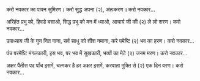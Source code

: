 करो नवकार का पावन सुमिरण।
करो सुद्ध अपना (२), अंतःकरण॥
करो नवकार...

अरिहंत प्रभु को, हिवडे बसाओ,
सिद्ध प्रभु को मन में ध्याओ,
आचार्य जी की (२) ले लो शरण।
करो नवकार...

उपाध्याय जी के गुण नित गाना,
सर्व साधु को शीश नमाना,
करे पमेष्टि (२) भव का हरण।
करो नवकार...

पंच परमेष्टि मंगलकारी,
इस भव, पर भव में सुखकारी,
भव्यों का मेटे (२) जनम मरण।
करो नवकार...

अक्षर पैंतीस पद पाँच इसमें,
चत्मकर है हर अक्षर इसमें,
करवाता मुक्ति से (२) एक दिन वरण।
करो नवकार...
